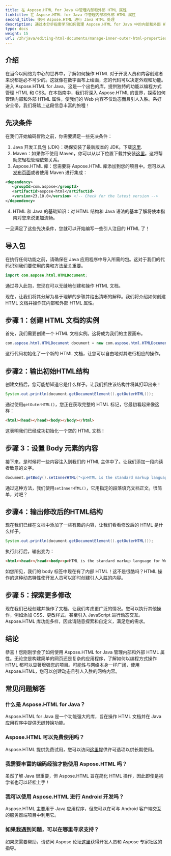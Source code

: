 ```yaml
---
title: 在 Aspose.HTML for Java 中管理内部和外部 HTML 属性
linktitle: 在 Aspose.HTML for Java 中管理内部和外部 HTML 属性
second_title: 使用 Aspose.HTML 进行 Java HTML 处理
description: 通过本分步指南学习如何管理 Aspose.HTML for Java 中的内部和外部 HTML 属性，非常适合 Web 开发人员和内容创建者。
type: docs
weight: 15
url: /zh/java/editing-html-documents/manage-inner-outer-html-properties/
---
```

## 介绍
在当今以网络为中心的世界中，了解如何操作 HTML 对于开发人员和内容创建者来说都是必不可少的。这就像在数字画布上绘画，您的代码可以决定外观和功能。进入 Aspose.HTML for Java，这是一个出色的库，提供独特的功能以编程方式管理 HTML 和 CSS。在本指南中，我们将深入 Aspose.HTML 的世界，探索如何管理内部和外部 HTML 属性，使我们的 Web 内容不仅动态而且引人入胜。系好安全带，我们将踏上这段信息丰富的旅程！

## 先决条件

在我们开始编码冒险之前，你需要满足一些先决条件：

1.  Java 开发工具包 (JDK)：确保安装了最新版本的 JDK。下载[这里](https://www.oracle.com/java/technologies/javase-jdk11-downloads.html).
2. Maven：如果你不使用 Maven，你可以从以下位置下载并安装[这里](https://maven.apache.org/download.cgi)。这将帮助您轻松管理依赖关系。
3.  Aspose.HTML 库：您需要将 Aspose.HTML 库添加到您的项目中。您可以从[发布页面](https://releases.aspose.com/html/java/)或者使用 Maven 进行集成：
```xml
<dependency>
   <groupId>com.aspose</groupId>
   <artifactId>aspose-html</artifactId>
   <version>23.10.0</version> <!-- Check for the latest version -->
</dependency>
```
4. HTML 和 Java 的基础知识：对 HTML 结构和 Java 语法的基本了解将使本指南对您来说更加流畅。

一旦满足了这些先决条件，您就可以开始编写一些引人注目的 HTML 了！

## 导入包

在执行任何功能之前，请确保在 Java 应用程序中导入所需的包。这对于我们的代码识别我们要使用的类和方法至关重要。

```java
import com.aspose.html.HTMLDocument;
```

通过导入此包，您现在可以无缝地创建和操作 HTML 文档。 

现在，让我们将其分解为易于理解的步骤并给出清晰的解释。我们将介绍如何创建 HTML 文档并操作其内部和外部 HTML 属性。

## 步骤 1：创建 HTML 文档的实例

首先，我们需要创建一个 HTML 文档实例。这将成为我们的主要画布。

```java
com.aspose.html.HTMLDocument document = new com.aspose.html.HTMLDocument();
```

这行代码初始化了一个新的 HTML 文档，让您可以自由地对其进行相应的操作。

## 步骤2：输出初始HTML结构

创建文档后，您可能想知道它是什么样子。让我们抓住该结构并将其打印出来！

```java
System.out.println(document.getDocumentElement().getOuterHTML());
```

通过使用`getOuterHTML()`，您正在获取完整的 HTML 标记，它最初看起来像这样： 
```html
<html><head></head><body></body></html>
```
这表明我们已经成功初始化一个空的 HTML 文档！

## 步骤 3：设置 Body 元素的内容

接下来，是时候将一些内容注入到我们的 HTML 主体中了。让我们添加一段向读者致意的文字。

```java
document.getBody().setInnerHTML("<p>HTML is the standard markup language for Web pages.</p>");
```

通过这种方法，我们使用`setInnerHTML()`，它用指定的段落填充文档正文。很简单，对吧？

## 步骤4：输出修改后的HTML结构

现在我们已经在文档中添加了一些有趣的内容，让我们看看修改后的 HTML 是什么样子。

```java
System.out.println(document.getDocumentElement().getOuterHTML());
```

执行此行后，输出变为：
```html
<html><head></head><body><p>HTML is the standard markup language for Web pages.</p></body></html>
```
如您所见，我们的 body 标签中现在有了内部 HTML！这不是很酷吗？HTML 操作的这种动态特性使开发人员可以即时创建引人入胜的内容。

## 步骤 5：探索更多修改

现在我们已经创建并操作了文档，让我们考虑更广泛的情况。您可以执行其他操作，例如添加 CSS、更改样式，甚至引入 JavaScript 进行动态交互。Aspose.HTML 库功能多样，因此请随意探索和自定义，满足您的需求。

## 结论

恭喜！您刚刚学会了如何使用 Aspose.HTML for Java 管理内部和外部 HTML 属性。无论您是构建简单的网页还是复杂的应用程序，了解如何以编程方式操作 HTML 都可以显著增强您的项目。可能性与网络本身一样广阔，使用 Aspose.HTML，您可以创建动态且引人入胜的网络内容。

## 常见问题解答

### 什么是 Aspose.HTML for Java？  
Aspose.HTML for Java 是一个功能强大的库，旨在操作 HTML 文档并在 Java 应用程序中提供无缝转换功能。

### Aspose.HTML 可以免费使用吗？  
 Aspose.HTML 提供免费试用，您可以访问[这里](https://releases.aspose.com/)提供许可选项以供长期使用。

### 我需要丰富的编码经验才能使用 Aspose.HTML 吗？  
虽然了解 Java 很重要，但 Aspose.HTML 旨在简化 HTML 操作，因此即使是初学者也可以轻松上手！

### 我可以使用 Aspose.HTML 进行 Android 开发吗？  
Aspose.HTML 主要用于 Java 应用程序，但您可以在可与 Android 客户端交互的服务器端项目中利用它。

### 如果我遇到问题，可以在哪里寻求支持？  
如果您需要帮助，请访问 Aspose 论坛[这里](https://forum.aspose.com/c/html/29)获得开发人员和 Aspose 专家社区的指导。
